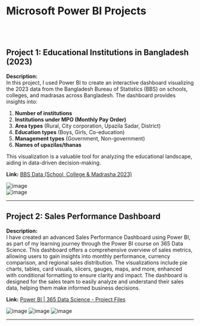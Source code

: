 # Microsoft Power BI Projects

<br><br>

## Project 1: Educational Institutions in Bangladesh (2023)

**Description:**  
In this project, I used Power BI to create an interactive dashboard visualizing the 2023 data from the Bangladesh Bureau of Statistics (BBS) on schools, colleges, and madrasas across Bangladesh. The dashboard provides insights into:


1. **Number of institutions**
2. **Institutions under MPO (Monthly Pay Order)**
3. **Area types** (Rural, City corporation, Upazila Sadar, District)
4. **Education types** (Boys, Girls, Co-education)
5. **Management types** (Government, Non-government)
6. **Names of upazilas/thanas**


This visualization is a valuable tool for analyzing the educational landscape, aiding in data-driven decision-making.

**Link:** [BBS Data (School, College & Madrasha 2023)](https://github.com/AKC23/Microsoft-Power-BI-Projects/tree/main/BBS%20Data%20(School%2C%20College%20%26%20Madrasha%202023))


![image](https://github.com/AKC23/Microsoft-Power-BI-Projects/assets/57568723/742f40ca-a1d6-41ba-9b9e-157cd582c5e5)
<br>
![image](https://github.com/AKC23/Microsoft-Power-BI-Projects/assets/57568723/b2f79f7a-53af-4789-9bbc-d1a3a62768c7)

<hr>

## Project 2: Sales Performance Dashboard

**Description:**  
I have created an advanced Sales Performance Dashboard using Power BI, as part of my learning journey through the Power BI course on 365 Data Science. This dashboard offers a comprehensive overview of sales metrics, allowing users to gain insights into monthly performance, currency comparison, and regional sales distribution. The visualizations include pie charts, tables, card visuals, slicers, gauges, maps, and more, enhanced with conditional formatting to ensure clarity and impact. The dashboard is designed for the sales team to easily analyze and understand their sales data, helping them make informed business decisions.

**Link:** [Power BI | 365 Data Science - Project Files](https://github.com/AKC23/Microsoft-Power-BI-Projects/tree/main/Power%20BI%20with%20Dimitar%20Shutev%20-%20Project%20Files)

 
![image](https://github.com/AKC23/Microsoft-Power-BI-Projects/assets/57568723/dafdc640-f81f-4b6d-a9fc-606253b899de)
![image](https://github.com/AKC23/Microsoft-Power-BI-Projects/assets/57568723/4d7923bf-ad77-426e-ba2e-18ed9d7c162b)
![image](https://github.com/AKC23/Microsoft-Power-BI-Projects/assets/57568723/42210191-d39e-4dda-9637-86776eaf4314)


---





